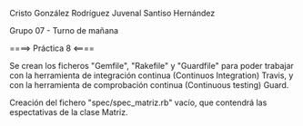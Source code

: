 
Cristo González Rodríguez
Juvenal Santiso Hernández

Grupo 07 - Turno de mañana

====> Práctica 8 <====

  Se crean los ficheros "Gemfile", "Rakefile" y "Guardfile" para poder trabajar con la herramienta de integración continua
(Continuos Integration) Travis, y con la herramienta de comprobación continua (Continuous testing) Guard.

  Creación del fichero "spec/spec_matriz.rb" vacío, que contendrá las espectativas de la clase Matriz.